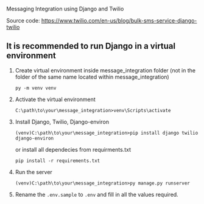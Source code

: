 Messaging Integration using Django and Twilio

Source code: https://www.twilio.com/en-us/blog/bulk-sms-service-django-twilio

## It is recommended to run Django in a virtual environment

1. Create virtual environment inside message_integration folder (not in the folder of the same name located within message_integration)
    ```
    py -m venv venv
    ```
 
2. Activate the virtual environment

    ```
    C:\path\to\your\message_integration>venv\Scripts\activate
    ```

3. Install Django, Twilio, Django-environ

    ```
    (venv)C:\path\to\your\message_integration>pip install django twilio django-environ
    ```

    or install all dependecies from requirments.txt

    ```
    pip install -r requirements.txt
    ```

4. Run the server
    ```
    (venv)C:\path\to\your\message_integration>py manage.py runserver
    ```

5. Rename the `.env.sample` to `.env` and fill in all the values required.
